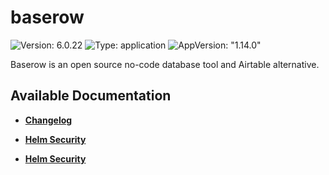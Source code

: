 # baserow

![Version: 6.0.22](https://img.shields.io/badge/Version-6.0.22-informational?style=flat-square) ![Type: application](https://img.shields.io/badge/Type-application-informational?style=flat-square) ![AppVersion: "1.14.0"](https://img.shields.io/badge/AppVersion-"1.14.0"-informational?style=flat-square)

Baserow is an open source no-code database tool and Airtable alternative.

## Available Documentation

- [**Changelog**](CHANGELOG)

- [**Helm Security**](container-security)

- [**Helm Security**](helm-security)

